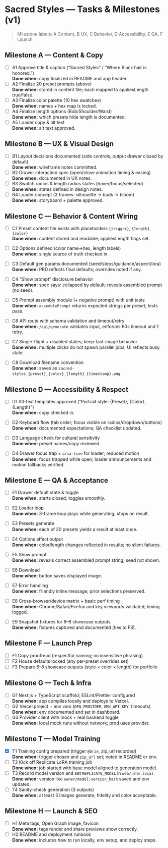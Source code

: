 # Sacred Styles — Tasks & Milestones (v1)

> Milestone labels: A Content, B UX, C Behavior, D Accessibility, E QA, F Launch

## Milestone A — Content & Copy
- [ ] A1 Approve title & caption (“Sacred Styles” / “Where Black hair is honored.”)  
  **Done when:** copy finalized in README and app header.
- [ ] A2 Finalize 20 preset prompts (above)  
  **Done when:** stored in content file; each mapped to appliesLength true/false.
- [ ] A3 Finalize color palette (10 hex swatches)  
  **Done when:** names + hex map is locked.
- [ ] A4 Finalize length options (Bob/Shoulder/Waist)  
  **Done when:** which presets hide length is documented.
- [ ] A5 Loader copy & alt text  
  **Done when:** alt text approved.

## Milestone B — UX & Visual Design
- [ ] B1 Layout decisions documented (side controls, output drawer closed by default)  
  **Done when:** wireframe notes committed.
- [ ] B2 Drawer interaction spec (open/close animation timing & easing)  
  **Done when:** documented in UX notes.
- [ ] B3 Swatch radios & length radios states (hover/focus/selected)  
  **Done when:** states defined in design notes.
- [ ] B4 Loader concept (3 frames: silhouette → buds → bloom)  
  **Done when:** storyboard + palette approved.

## Milestone C — Behavior & Content Wiring
- [ ] C1 Preset content file exists with placeholders `{trigger}`, `{length}`, `{color}`  
  **Done when:** content stored and readable; appliesLength flags set.
- [ ] C2 Options defined (color name→hex, length labels)  
  **Done when:** single source of truth checked in.
- [ ] C3 Default gen params documented (seed/steps/guidance/aspect/lora)  
  **Done when:** PRD reflects final defaults; overrides noted if any.
- [ ] C4 “Show prompt” disclosure behavior  
  **Done when:** spec says: collapsed by default; reveals assembled prompt (no seed).

- [ ] C5 Prompt assembly module (+ negative prompt) with unit tests  
  **Done when:** `assemblePrompt` returns expected strings per preset; tests pass.
- [ ] C6 API route with schema validation and timeout/retry  
  **Done when:** `/api/generate` validates input, enforces 60s timeout and 1 retry.
- [ ] C7 Single-flight + disabled states; keep-last-image behavior  
  **Done when:** multiple clicks do not spawn parallel jobs; UI reflects busy state.
- [ ] C8 Download filename convention  
  **Done when:** saves as `sacred-styles_{preset}_{color}_{length}_{timestamp}.png`.

## Milestone D — Accessibility & Respect
- [ ] D1 Alt-text templates approved (“Portrait style: {Preset}, {Color}, {Length}”)  
  **Done when:** copy checked in.
- [ ] D2 Keyboard flow (tab order; focus visible on radios/dropdown/buttons)  
  **Done when:** documented expectations; QA checklist updated.
- [ ] D3 Language check for cultural sensitivity  
  **Done when:** preset names/copy reviewed.

- [ ] D4 Drawer focus trap + `aria-live` for loader; reduced motion  
  **Done when:** focus trapped while open; loader announcements and motion fallbacks verified.

## Milestone E — QA & Acceptance
- [ ] E1 Drawer default state & toggle  
  **Done when:** starts closed; toggles smoothly.
- [ ] E2 Loader loop  
  **Done when:** 3-frame loop plays while generating; stops on result.
- [ ] E3 Presets generate  
  **Done when:** each of 20 presets yields a result at least once.
- [ ] E4 Options affect output  
  **Done when:** color/length changes reflected in results; no silent failures.
- [ ] E5 Show prompt  
  **Done when:** reveals correct assembled prompt string; seed not shown.
- [ ] E6 Download  
  **Done when:** button saves displayed image.
- [ ] E7 Error handling  
  **Done when:** friendly inline message; prior selections preserved.

- [ ] E8 Cross-browser/device matrix + basic perf timing  
  **Done when:** Chrome/Safari/Firefox and key viewports validated; timing logged.
- [ ] E9 Snapshot fixtures for 6–8 showcase outputs  
  **Done when:** fixtures captured and documented (ties to F3).

## Milestone F — Launch Prep
- [ ] F1 Copy proofread (respectful naming; no insensitive phrasing)
- [ ] F2 House defaults locked (any per-preset overrides set)
- [ ] F3 Prepare 6–8 showcase outputs (style × color × length) for portfolio

## Milestone G — Tech & Infra
- [ ] G1 Next.js + TypeScript scaffold; ESLint/Prettier configured  
  **Done when:** app compiles locally and deploys to Vercel.
- [ ] G2 Vercel project + env vars (`GEN_PROVIDER`, `GEN_API_KEY`, timeouts)  
  **Done when:** env documented and set in dashboard.
- [ ] G3 Provider client with mock + real backend toggle  
  **Done when:** local mock runs without network; prod uses provider.

## Milestone T — Model Training
- [x] T1 Training config prepared (trigger `@brie`, zip_url recorded)  
  **Done when:** trigger chosen and `zip_url` set; noted in README or env.
- [ ] T2 Kick off Replicate LoRA training job  
  **Done when:** job started with base model aligned to generation model.
- [ ] T3 Record model version and set `REPLICATE_MODEL` in `web/.env.local`  
  **Done when:** version like `owner/model:version_hash` saved and env updated.
- [ ] T4 Sanity-check generation (3 outputs)  
  **Done when:** at least 3 images generate; fidelity and color acceptable.

## Milestone H — Launch & SEO
- [ ] H1 Meta tags, Open Graph image, favicon  
  **Done when:** tags render and share previews show correctly.
- [ ] H2 README and deployment runbook  
  **Done when:** includes how to run locally, env setup, and deploy steps.
